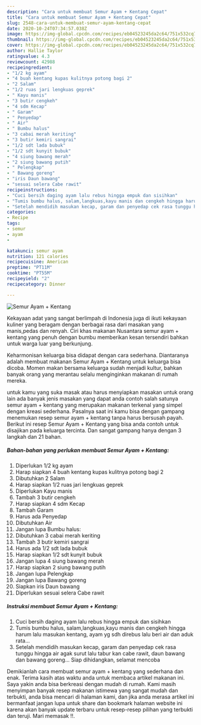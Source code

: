 ```yaml
---
description: "Cara untuk membuat Semur Ayam + Kentang Cepat"
title: "Cara untuk membuat Semur Ayam + Kentang Cepat"
slug: 2548-cara-untuk-membuat-semur-ayam-kentang-cepat
date: 2020-10-24T07:34:57.038Z
image: https://img-global.cpcdn.com/recipes/eb04523245da2c64/751x532cq70/semur-ayam-kentang-foto-resep-utama.jpg
thumbnail: https://img-global.cpcdn.com/recipes/eb04523245da2c64/751x532cq70/semur-ayam-kentang-foto-resep-utama.jpg
cover: https://img-global.cpcdn.com/recipes/eb04523245da2c64/751x532cq70/semur-ayam-kentang-foto-resep-utama.jpg
author: Hallie Taylor
ratingvalue: 4.3
reviewcount: 42988
recipeingredient:
- "1/2 kg ayam"
- "4 buah kentang kupas kulitnya potong bagi 2"
- "2 Salam"
- "1/2 ruas jari lengkuas geprek"
- " Kayu manis"
- "3 butir cengkeh"
- "4 sdm Kecap"
- " Garam"
- " Penyedap"
- " Air"
- " Bumbu halus"
- "3 cabai merah keriting"
- "3 butir kemiri sangrai"
- "1/2 sdt lada bubuk"
- "1/2 sdt kunyit bubuk"
- "4 siung bawang merah"
- "2 siung bawang putih"
- " Pelengkap"
- " Bawang goreng"
- "iris Daun bawang"
- "sesuai selera Cabe rawit"
recipeinstructions:
- "Cuci bersih daging ayam lalu rebus hingga empuk dan sisihkan"
- "Tumis bumbu halus, salam,langkuas,kayu manis dan cengkeh hingga harum lalu masukan kentang, ayam yg sdh direbus lalu beri air dan aduk rata..."
- "Setelah mendidih masukan kecap, garam dan penyedap cek rasa tunggu hingga air agak surut lalu tabur kan cabe rawit, daun bawang dan bawang goreng... Siap dihidangkan, selamat mencoba"
categories:
- Recipe
tags:
- semur
- ayam
- 

katakunci: semur ayam  
nutrition: 121 calories
recipecuisine: American
preptime: "PT11M"
cooktime: "PT55M"
recipeyield: "2"
recipecategory: Dinner

---
```



![Semur Ayam + Kentang](https://img-global.cpcdn.com/recipes/eb04523245da2c64/751x532cq70/semur-ayam-kentang-foto-resep-utama.jpg)

Kekayaan adat yang sangat berlimpah di Indonesia juga di ikuti kekayaan kuliner yang beragam dengan berbagai rasa dari masakan yang manis,pedas dan renyah. Ciri khas makanan Nusantara semur ayam + kentang yang penuh dengan bumbu memberikan kesan tersendiri bahkan untuk warga luar yang berkunjung.


Keharmonisan keluarga bisa didapat dengan cara sederhana. Diantaranya adalah membuat makanan Semur Ayam + Kentang untuk keluarga bisa dicoba. Momen makan bersama keluarga sudah menjadi kultur, bahkan banyak orang yang merantau selalu menginginkan makanan di rumah mereka.



untuk kamu yang suka masak atau harus menyiapkan masakan untuk orang lain ada banyak jenis masakan yang dapat anda contoh salah satunya semur ayam + kentang yang merupakan makanan terkenal yang simpel dengan kreasi sederhana. Pasalnya saat ini kamu bisa dengan gampang menemukan resep semur ayam + kentang tanpa harus bersusah payah.
Berikut ini resep Semur Ayam + Kentang yang bisa anda contoh untuk disajikan pada keluarga tercinta. Dan sangat gampang hanya dengan 3 langkah dan 21 bahan.


<!--inarticleads1-->

##### Bahan-bahan yang perlukan membuat Semur Ayam + Kentang:

1. Diperlukan 1/2 kg ayam
1. Harap siapkan 4 buah kentang kupas kulitnya potong bagi 2
1. Dibutuhkan 2 Salam
1. Harap siapkan 1/2 ruas jari lengkuas geprek
1. Diperlukan  Kayu manis
1. Tambah 3 butir cengkeh
1. Harap siapkan 4 sdm Kecap
1. Tambah  Garam
1. Harus ada  Penyedap
1. Dibutuhkan  Air
1. Jangan lupa  Bumbu halus:
1. Dibutuhkan 3 cabai merah keriting
1. Tambah 3 butir kemiri sangrai
1. Harus ada 1/2 sdt lada bubuk
1. Harap siapkan 1/2 sdt kunyit bubuk
1. Jangan lupa 4 siung bawang merah
1. Harap siapkan 2 siung bawang putih
1. Jangan lupa  Pelengkap
1. Jangan lupa  Bawang goreng
1. Siapkan iris Daun bawang
1. Diperlukan sesuai selera Cabe rawit




<!--inarticleads2-->

##### Instruksi membuat  Semur Ayam + Kentang:

1. Cuci bersih daging ayam lalu rebus hingga empuk dan sisihkan
1. Tumis bumbu halus, salam,langkuas,kayu manis dan cengkeh hingga harum lalu masukan kentang, ayam yg sdh direbus lalu beri air dan aduk rata...
1. Setelah mendidih masukan kecap, garam dan penyedap cek rasa tunggu hingga air agak surut lalu tabur kan cabe rawit, daun bawang dan bawang goreng... Siap dihidangkan, selamat mencoba




Demikianlah cara membuat semur ayam + kentang yang sederhana dan enak. Terima kasih atas waktu anda untuk membaca artikel makanan ini. Saya yakin anda bisa berkreasi dengan mudah di rumah. Kami masih menyimpan banyak resep makanan istimewa yang sangat mudah dan terbukti, anda bisa mencari di halaman kami, dan jika anda merasa artikel ini bermanfaat jangan lupa untuk share dan bookmark halaman website ini karena akan banyak update terbaru untuk resep-resep pilihan yang terbukti dan teruji. Mari memasak !!. 
